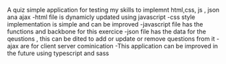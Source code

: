 A quiz simple application for testing my skills to implemnt html,css, js , json ana ajax 
-html file is dynamicly updated using javascript 
-css style implementation is simple and can be improved 
-javascript file has the functions and backbone for this exercice 
-json file has the data for the qeustions , this can be dited to add or update or remove questions from it 
-ajax are for client server cominication 
-This application can be improved in the future using typescript and sass 